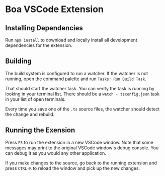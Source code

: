 # Boa VSCode Extension

## Installing Dependencies

Run `npm install` to download and locally install all development dependencies
for the extension.

## Building

The build system is configured to run a watcher.  If the watcher is not
running, open the command palette and run `Tasks: Run Build Task`.

That should start the watcher task.  You can verify the task is running by
looking in your terminal list.  There should be a `watch - tsconfig.json` task
in your list of open terminals.

Every time you save one of the `.ts` source files, the watcher should detect
the change and rebuild.

## Running the Exension

Press `F5` to run the extension in a new VSCode window.  Note that some
messages may print to the original VSCode window's debug console.  You can
debug it as you would any other application.

If you make changes to the source, go back to the running extension and press
`CTRL-R` to reload the window and pick up the new changes.

